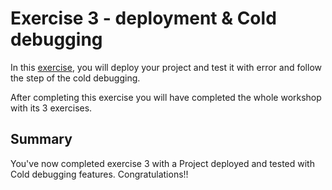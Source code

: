 # Exercise 3 - deployment & Cold debugging

In this [exercise](3%20-%20Deployment%20&%20Cold%20debugging.pdf), you will deploy your project and test it with error and follow the step of the cold debugging.

After completing this exercise you will have completed the whole workshop with its 3 exercises. 

## Summary

You've now completed exercise 3 with a Project deployed and tested with Cold debugging features. Congratulations!!
